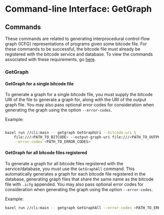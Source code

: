 # Command-line Interface: GetGraph

## Commands

These commands are related to generating interprocedural control-flow graph
(ICFG) representations of programs given some bitcode file. For these commands
to be successful, the bitcode file must already be registered with the bitcode
service and database. To view the commands associated with these requirements,
go [here](../bitcode/README.md).

### GetGraph

#### GetGraph for a single bitcode file

To generate a graph for a single bitcode file, you must supply the bitcode
URI of the file to generate a graph for, along with the URI of the output
graph file. You may also pass optional error codes for consideration when
generating the graph using the option `--error-codes`.

Example:

```bash

bazel run //cli:main -- getgraph GetGraphUri --bitcode-uri \
    file:///<PATH_TO_BITCODE> --output-graph-uri file:///<PATH_TO_OUTPUT> \
    --error-codes <PATH_TO_ERROR_CODES>
```

#### GetGraph for all bitcode files registered

To generate a graph for all bitcode files registered with the service/database,
you must use the `GetGraphAll` command. This automatically generates a graph
for each bitcode file registered in the database, generating graph files that
share the same name as the bitcode file with `.icfg` appended. You may also
pass optional error codes for consideration when generating the graph using
the option `--error-codes`.

Example:


```bash
bazel run //cli:main -- getgraph GetGraphAll --error-codes <PATH_TO_ERROR_CODES>
```
